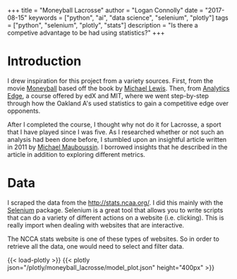 +++
title = "Moneyball Lacrosse"
author = "Logan Connolly"
date = "2017-08-15"
keywords = ["python", "ai", "data science", "selenium", "plotly"]
tags = ["python", "selenium", "plotly", "stats"]
description = "Is there a competive advantage to be had using statistics?"
+++

# Introduction

I drew inspiration for this project from a variety sources. First, from the movie [Moneyball](http://www.imdb.com/itle/tt1210166/) based off the book by [Michael Lewis](https://www.goodreads.com/book/show/1301.Moneyball). Then, from [Analytics Edge](https://www.edx.org/course/analytics-edge-mitx-15-071x-3), a course offered by edX and MIT, where we went step-by-step through how the Oakland A's used statistics to gain a competitive edge over opponents. 

After I completed the course, I thought why not do it for Lacrosse, a sport that I have played since I was five. As I researched whether or not such an analysis had been done before, I stumbled upon an insightful article written in 2011 by [Michael Mauboussin](http://www.laxpower.com/content/mauboussin/stats_analysis.php). I borrowed insights that he described in the article in addition to exploring different metrics.

# Data

I scraped the data from the http://stats.ncaa.org/. I did this mainly with the [Selenium]() package. Selenium is a great tool that allows you to write scripts that can do a variety of different actions on a website (i.e. clicking). This is really import when dealing with websites that are interactive.

The NCCA stats website is one of these types of websites. So in order to retrieve all the data, one would need to select and filter data.

{{< load-plotly >}}
{{< plotly json="/plotly/moneyball_lacrosse/model_plot.json" height="400px" >}}
